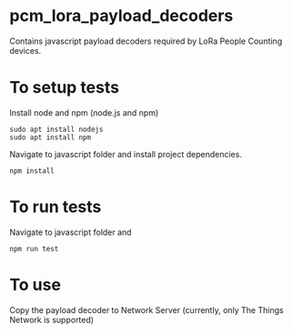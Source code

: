 # pcm_lora_payload_decoders

Contains javascript payload decoders required by LoRa People Counting devices.


# To setup tests

Install node and npm (node.js and npm)
```
sudo apt install nodejs
sudo apt install npm
```

Navigate to javascript folder and install project dependencies.
```
npm install
```

# To run tests

Navigate to javascript folder and
```
npm run test
```

# To use

Copy the payload decoder to Network Server (currently, only The Things Network is supported)
